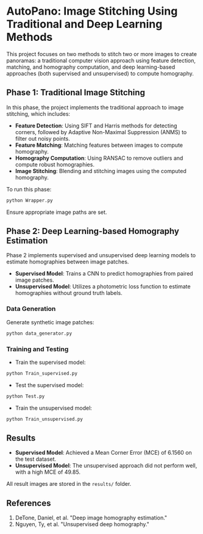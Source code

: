
# AutoPano: Image Stitching Using Traditional and Deep Learning Methods

This project focuses on two methods to stitch two or more images to create panoramas: a traditional computer vision approach using feature detection, matching, and homography computation, and deep learning-based approaches (both supervised and unsupervised) to compute homography.

## Phase 1: Traditional Image Stitching

In this phase, the project implements the traditional approach to image stitching, which includes:

- **Feature Detection**: Using SIFT and Harris methods for detecting corners, followed by Adaptive Non-Maximal Suppression (ANMS) to filter out noisy points.
- **Feature Matching**: Matching features between images to compute homography.
- **Homography Computation**: Using RANSAC to remove outliers and compute robust homographies.
- **Image Stitching**: Blending and stitching images using the computed homography.

To run this phase:
```bash
python Wrapper.py
```
Ensure appropriate image paths are set.

## Phase 2: Deep Learning-based Homography Estimation

Phase 2 implements supervised and unsupervised deep learning models to estimate homographies between image patches.

- **Supervised Model**: Trains a CNN to predict homographies from paired image patches.
- **Unsupervised Model**: Utilizes a photometric loss function to estimate homographies without ground truth labels.

### Data Generation
Generate synthetic image patches:
```bash
python data_generator.py
```

### Training and Testing
- Train the supervised model:
```bash
python Train_supervised.py
```
- Test the supervised model:
```bash
python Test.py
```
- Train the unsupervised model:
```bash
python Train_unsupervised.py
```

## Results

- **Supervised Model**: Achieved a Mean Corner Error (MCE) of 6.1560 on the test dataset.
- **Unsupervised Model**: The unsupervised approach did not perform well, with a high MCE of 49.85.

All result images are stored in the `results/` folder.


## References
1. DeTone, Daniel, et al. "Deep image homography estimation."
2. Nguyen, Ty, et al. "Unsupervised deep homography."

